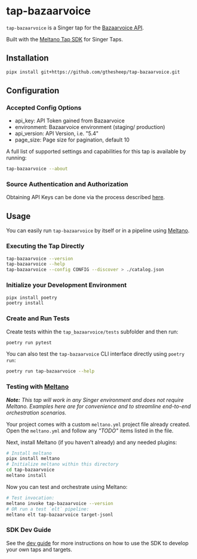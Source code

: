 # tap-bazaarvoice

`tap-bazaarvoice` is a Singer tap for the [Bazaarvoice API](https://developer.bazaarvoice.com/conversations-api/reference/v5.4).

Built with the [Meltano Tap SDK](https://sdk.meltano.com) for Singer Taps.

## Installation

```bash
pipx install git+https://github.com/gthesheep/tap-bazaarvoice.git
```

## Configuration

### Accepted Config Options

* api_key: API Token gained from Bazaarvoice
* environment: Bazaarvoice environment (staging/ production)
* api_version: API Version, i.e. "5.4"
* page_size: Page size for pagination, default 10

A full list of supported settings and capabilities for this
tap is available by running:

```bash
tap-bazaarvoice --about
```

### Source Authentication and Authorization

Obtaining API Keys can be done via the process described [here](https://developer.bazaarvoice.com/conversations-api/api-key-processes/requesting-api-keys).

## Usage

You can easily run `tap-bazaarvoice` by itself or in a pipeline using [Meltano](https://meltano.com/).

### Executing the Tap Directly

```bash
tap-bazaarvoice --version
tap-bazaarvoice --help
tap-bazaarvoice --config CONFIG --discover > ./catalog.json
```

### Initialize your Development Environment

```bash
pipx install poetry
poetry install
```

### Create and Run Tests

Create tests within the `tap_bazaarvoice/tests` subfolder and
  then run:

```bash
poetry run pytest
```

You can also test the `tap-bazaarvoice` CLI interface directly using `poetry run`:

```bash
poetry run tap-bazaarvoice --help
```

### Testing with [Meltano](https://www.meltano.com)

_**Note:** This tap will work in any Singer environment and does not require Meltano.
Examples here are for convenience and to streamline end-to-end orchestration scenarios._

Your project comes with a custom `meltano.yml` project file already created. Open the `meltano.yml` and follow any _"TODO"_ items listed in
the file.

Next, install Meltano (if you haven't already) and any needed plugins:

```bash
# Install meltano
pipx install meltano
# Initialize meltano within this directory
cd tap-bazaarvoice
meltano install
```

Now you can test and orchestrate using Meltano:

```bash
# Test invocation:
meltano invoke tap-bazaarvoice --version
# OR run a test `elt` pipeline:
meltano elt tap-bazaarvoice target-jsonl
```

### SDK Dev Guide

See the [dev guide](https://sdk.meltano.com/en/latest/dev_guide.html) for more instructions on how to use the SDK to 
develop your own taps and targets.
